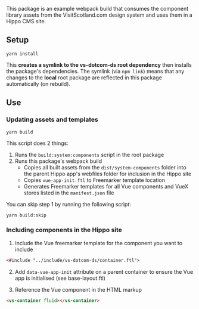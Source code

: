 This package is an example webpack build that consumes the component library assets from the VisitScotland.com design system and uses them in a Hippo CMS site.

## Setup

```
yarn install
```

This **creates a symlink to the vs-dotcom-ds root dependency** then installs the package's dependencies. The symlink (via `npm link`) means that any changes to the **local** root package are reflected in this package automatically (on rebuild).

## Use

### Updating assets and templates

```
yarn build
```

This script does 2 things:

1. Runs the `build:system:components` script in the root package
2. Runs this package's webpack build
   - Copies all built assets from the `dist/system-components` folder into the parent Hippo app's webfiles folder for inclusion in the Hippo site
   - Copies `vue-app-init.ftl` to Freemarker template location
   - Generates Freemarker templates for all Vue components and VueX stores listed in the `manifest.json` file

You can skip step 1 by running the following script:

```
yarn build:skip
```

### Including components in the Hippo site

1. Include the Vue freemarker template for the component you want to include

```html
<#include "../include/vs-dotcom-ds/container.ftl">
```

2. Add `data-vue-app-init` attribute on a parent container to ensure the Vue app is initialised (see base-layout.ftl)

3. Reference the Vue component in the HTML markup

```html
<vs-container fluid></vs-container>
```
